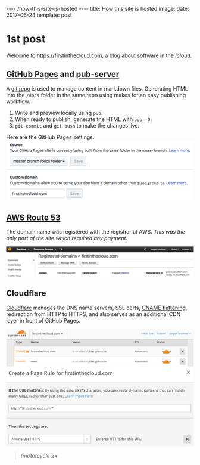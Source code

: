 ---- /how-this-site-is-hosted ----
title: How this site is hosted
image:
date: 2017-06-24
template: post

# 1st post

Welcome to https://firstinthecloud.com, a blog about software in the _!cloud_.

## [GitHub Pages](https://help.github.com/articles/what-is-github-pages/) and [pub-server](https://github.com/jldec/pub-server)

A [git repo](https://github.com/jldec/firstinthecloud.com) is used to manage content in markdown files. Generating HTML into the `/docs` folder in the same repo using makes for an easy publishing workflow.

1. Write and preview locally using `pub`.
2. When ready to publish, generate the HTML with `pub -O`.
3. `git commit` and `git push` to make the changes live.

Here are the GitHub Pages settings:  
![Github Pages Settings](/images/gh-pages-settings.png)

## [AWS Route 53](https://aws.amazon.com/route53/)

The domain name was registered with the registrar at AWS. _This was the only part of the site which required any payment._

![Route 53 Domain](/images/route-53.png)

## Cloudflare

[Cloudflare](https://www.cloudflare.com) manages the DNS name servers, SSL certs, [CNAME flattening](https://blog.cloudflare.com/introducing-cname-flattening-rfc-compliant-cnames-at-a-domains-root/), redirection from HTTP to HTTPS, and also serves as an additional CDN layer in front of GitHub Pages.

![Cloudflare DNS](/images/cloudflare-dns.png)
![Cloudflare Pagerule](/images/cloudflare-pagerule.png)

> _!motorcycle 2x_
